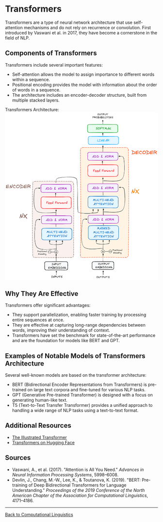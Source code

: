 # Transformers

Transformers are a type of neural network architecture that use self-attention mechanisms and do not rely on recurrence or convolution. First introduced by Vaswani et al. in 2017, they have become a cornerstone in the field of NLP.

## Components of Transformers

Transformers include several important features:
- Self-attention allows the model to assign importance to different words within a sequence.
- Positional encoding provides the model with information about the order of words in a sequence.
- The architecture includes an encoder-decoder structure, built from multiple stacked layers.

Transformers Architecture:  
![transformer](../../../../assets/transformer.png)

## Why They Are Effective

Transformers offer significant advantages:
- They support parallelization, enabling faster training by processing entire sequences at once.
- They are effective at capturing long-range dependencies between words, improving their understanding of context.
- Transformers have set the benchmark for state-of-the-art performance and are the foundation for models like BERT and GPT.

## Examples of Notable Models of Transformers Architecture

Several well-known models are based on the transformer architecture:
- BERT (Bidirectional Encoder Representations from Transformers) is pre-trained on large text corpora and fine-tuned for various NLP tasks.
- GPT (Generative Pre-trained Transformer) is designed with a focus on generating human-like text.
- T5 (Text-to-Text Transfer Transformer) provides a unified approach to handling a wide range of NLP tasks using a text-to-text format.

## Additional Resources

- [The Illustrated Transformer](https://jalammar.github.io/illustrated-transformer/)
- [Transformers on Hugging Face](https://huggingface.co/transformers/)

## Sources

- Vaswani, A., et al. (2017). "Attention is All You Need." *Advances in Neural Information Processing Systems*, 5998–6008.
- Devlin, J., Chang, M.-W., Lee, K., & Toutanova, K. (2019). "BERT: Pre-training of Deep Bidirectional Transformers for Language Understanding." *Proceedings of the 2019 Conference of the North American Chapter of the Association for Computational Linguistics*, 4171–4186.

---

[Back to Computational Linguistics](../README.md)
